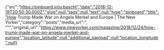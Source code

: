 {"src":"https://pinboard.in/u:bascht","date":"2018-12-19T20:50:30.000Z","slug":null,"tags":null,"text":null,"type":"pinboard","title":"How Trump Made War on Angela Merkel and Europe | The New Yorker","category":"posts","media_url":", \"\"","original_url":"https://www.newyorker.com/magazine/2018/12/24/how-trump-made-war-on-angela-merkel-and-europe","location_latitude":null,"additional_payload":null,"location_longitude":null}